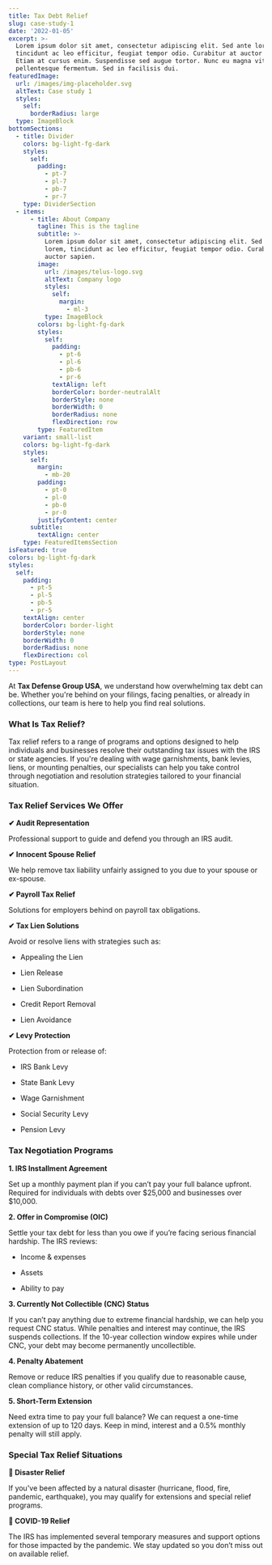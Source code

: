 ```yaml
---
title: Tax Debt Relief
slug: case-study-1
date: '2022-01-05'
excerpt: >-
  Lorem ipsum dolor sit amet, consectetur adipiscing elit. Sed ante lorem,
  tincidunt ac leo efficitur, feugiat tempor odio. Curabitur at auctor sapien.
  Etiam at cursus enim. Suspendisse sed augue tortor. Nunc eu magna vitae lorem
  pellentesque fermentum. Sed in facilisis dui.
featuredImage:
  url: /images/img-placeholder.svg
  altText: Case study 1
  styles:
    self:
      borderRadius: large
  type: ImageBlock
bottomSections:
  - title: Divider
    colors: bg-light-fg-dark
    styles:
      self:
        padding:
          - pt-7
          - pl-7
          - pb-7
          - pr-7
    type: DividerSection
  - items:
      - title: About Company
        tagline: This is the tagline
        subtitle: >-
          Lorem ipsum dolor sit amet, consectetur adipiscing elit. Sed ante
          lorem, tincidunt ac leo efficitur, feugiat tempor odio. Curabitur at
          auctor sapien.
        image:
          url: /images/telus-logo.svg
          altText: Company logo
          styles:
            self:
              margin:
                - ml-3
          type: ImageBlock
        colors: bg-light-fg-dark
        styles:
          self:
            padding:
              - pt-6
              - pl-6
              - pb-6
              - pr-6
            textAlign: left
            borderColor: border-neutralAlt
            borderStyle: none
            borderWidth: 0
            borderRadius: none
            flexDirection: row
        type: FeaturedItem
    variant: small-list
    colors: bg-light-fg-dark
    styles:
      self:
        margin:
          - mb-20
        padding:
          - pt-0
          - pl-0
          - pb-0
          - pr-0
        justifyContent: center
      subtitle:
        textAlign: center
    type: FeaturedItemsSection
isFeatured: true
colors: bg-light-fg-dark
styles:
  self:
    padding:
      - pt-5
      - pl-5
      - pb-5
      - pr-5
    textAlign: center
    borderColor: border-light
    borderStyle: none
    borderWidth: 0
    borderRadius: none
    flexDirection: col
type: PostLayout
---
```

At **Tax Defense Group USA**, we understand how overwhelming tax debt can be. Whether you're behind on your filings, facing penalties, or already in collections, our team is here to help you find real solutions.

### **What Is Tax Relief?**

Tax relief refers to a range of programs and options designed to help individuals and businesses resolve their outstanding tax issues with the IRS or state agencies. If you're dealing with wage garnishments, bank levies, liens, or mounting penalties, our specialists can help you take control through negotiation and resolution strategies tailored to your financial situation.



### **Tax Relief Services We Offer**

**✔ Audit Representation**

Professional support to guide and defend you through an IRS audit.

**✔ Innocent Spouse Relief**

We help remove tax liability unfairly assigned to you due to your spouse or ex-spouse.

**✔ Payroll Tax Relief**

Solutions for employers behind on payroll tax obligations.

**✔ Tax Lien Solutions**

Avoid or resolve liens with strategies such as:

*   Appealing the Lien

*   Lien Release

*   Lien Subordination

*   Credit Report Removal

*   Lien Avoidance

**✔ Levy Protection**

Protection from or release of:

*   IRS Bank Levy

*   State Bank Levy

*   Wage Garnishment

*   Social Security Levy

*   Pension Levy



### **Tax Negotiation Programs**

**1. IRS Installment Agreement**

Set up a monthly payment plan if you can’t pay your full balance upfront. Required for individuals with debts over $25,000 and businesses over $10,000.

**2. Offer in Compromise (OIC)**

Settle your tax debt for less than you owe if you’re facing serious financial hardship. The IRS reviews:

*   Income & expenses

*   Assets

*   Ability to pay

**3. Currently Not Collectible (CNC) Status**

If you can’t pay anything due to extreme financial hardship, we can help you request CNC status. While penalties and interest may continue, the IRS suspends collections. If the 10-year collection window expires while under CNC, your debt may become permanently uncollectible.

**4. Penalty Abatement**

Remove or reduce IRS penalties if you qualify due to reasonable cause, clean compliance history, or other valid circumstances.

**5. Short-Term Extension**

Need extra time to pay your full balance? We can request a one-time extension of up to 120 days. Keep in mind, interest and a 0.5% monthly penalty will still apply.



### **Special Tax Relief Situations**

**📍 Disaster Relief**

If you've been affected by a natural disaster (hurricane, flood, fire, pandemic, earthquake), you may qualify for extensions and special relief programs.

**🦠 COVID-19 Relief**

The IRS has implemented several temporary measures and support options for those impacted by the pandemic. We stay updated so you don’t miss out on available relief.
